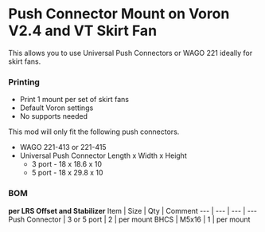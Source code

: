 # Push Connector Mount on Voron V2.4 and VT Skirt Fan

This allows you to use Universal Push Connectors or WAGO 221 ideally for skirt fans.
### Printing
  * Print 1 mount per set of skirt fans
  * Default Voron settings
  * No supports needed

This mod will only fit the following push connectors.
  * WAGO 221-413 or 221-415
  * Universal Push Connector Length x Width x Height
      * 3 port - 18 x 18.6 x 10
      * 5 port - 18 x 29.8 x 10

### BOM
**per LRS Offset and Stabilizer**
Item | Size | Qty | Comment 
--- | --- | --- | ---
Push Connector | 3 or 5 port | 2 | per mount
BHCS | M5x16 | 1 | per mount
